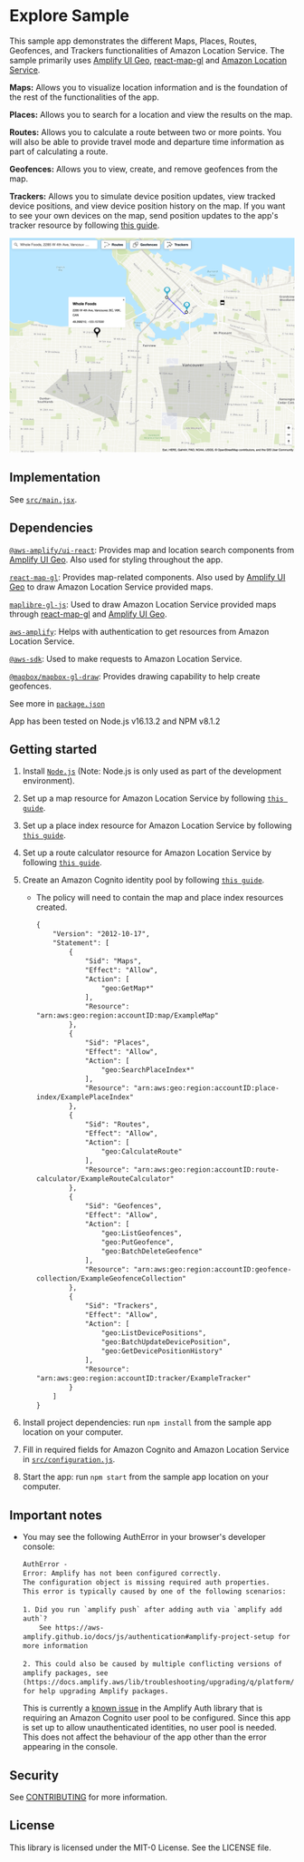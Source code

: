 # Explore Sample

This sample app demonstrates the different Maps, Places, Routes, Geofences, and Trackers functionalities of Amazon Location Service. The sample primarily uses [Amplify UI Geo](https://ui.docs.amplify.aws/components/geo), [react-map-gl](https://visgl.github.io/react-map-gl/) and [Amazon Location Service](https://aws.amazon.com/location).

**Maps:** Allows you to visualize location information and is the foundation of the rest of the functionalities of the app.

**Places:** Allows you to search for a location and view the results on the map.

**Routes:** Allows you to calculate a route between two or more points. You will also be able to provide travel mode and departure time information as part of calculating a route.

**Geofences:** Allows you to view, create, and remove geofences from the map.

**Trackers:** Allows you to simulate device position updates, view tracked device positions, and view device position history on the map. If you want to see your own devices on the map, send position updates to the app's tracker resource by following [this guide](https://docs.aws.amazon.com/location/latest/developerguide/start-tracking.html).

![](screenshot.png)

## Implementation

See [`src/main.jsx`](src/main.jsx).

## Dependencies

[`@aws-amplify/ui-react`](https://ui.docs.amplify.aws/): Provides map and location search components from [Amplify UI Geo](https://ui.docs.amplify.aws/components/geo). Also used for styling throughout the app.

[`react-map-gl`](https://visgl.github.io/react-map-gl/): Provides map-related components. Also used by [Amplify UI Geo](https://ui.docs.amplify.aws/components/geo) to draw Amazon Location Service provided maps.

[`maplibre-gl-js`](https://github.com/maplibre/maplibre-gl-js): Used to draw Amazon Location Service provided maps through [react-map-gl](https://visgl.github.io/react-map-gl/) and [Amplify UI Geo](https://ui.docs.amplify.aws/components/geo).

[`aws-amplify`](https://github.com/aws-amplify/amplify-js): Helps with authentication to get resources from Amazon Location Service.

[`@aws-sdk`](https://github.com/aws/aws-sdk-js-v3): Used to make requests to Amazon Location Service.

[`@mapbox/mapbox-gl-draw`](https://github.com/mapbox/mapbox-gl-draw): Provides drawing capability to help create geofences.

See more in [`package.json`](package.json)

App has been tested on Node.js v16.13.2 and NPM v8.1.2

## Getting started

1. Install [`Node.js`](https://nodejs.org) (Note: Node.js is only used as part of the development environment).
2. Set up a map resource for Amazon Location Service by following [`this guide`](https://docs.aws.amazon.com/location/latest/developerguide/map-prerequisites.html#create-map-resource).
3. Set up a place index resource for Amazon Location Service by following [`this guide`](https://docs.aws.amazon.com/location/latest/developerguide/places-prerequisites.html#create-place-index-resource).
4. Set up a route calculator resource for Amazon Location Service by following [`this guide`](https://docs.aws.amazon.com/location/latest/developerguide/routes-prerequisites.html#create-route-calculator-resource).
5. Create an Amazon Cognito identity pool by following [`this guide`](https://docs.aws.amazon.com/location/latest/developerguide/how-to-access.html#authenticating-using-cognito).

   - The policy will need to contain the map and place index resources created.

     ```
     {
         "Version": "2012-10-17",
         "Statement": [
             {
                 "Sid": "Maps",
                 "Effect": "Allow",
                 "Action": [
                     "geo:GetMap*"
                 ],
                 "Resource": "arn:aws:geo:region:accountID:map/ExampleMap"
             },
             {
                 "Sid": "Places",
                 "Effect": "Allow",
                 "Action": [
                     "geo:SearchPlaceIndex*"
                 ],
                 "Resource": "arn:aws:geo:region:accountID:place-index/ExamplePlaceIndex"
             },
             {
                 "Sid": "Routes",
                 "Effect": "Allow",
                 "Action": [
                     "geo:CalculateRoute"
                 ],
                 "Resource": "arn:aws:geo:region:accountID:route-calculator/ExampleRouteCalculator"
             },
             {
                 "Sid": "Geofences",
                 "Effect": "Allow",
                 "Action": [
                     "geo:ListGeofences",
                     "geo:PutGeofence",
                     "geo:BatchDeleteGeofence"
                 ],
                 "Resource": "arn:aws:geo:region:accountID:geofence-collection/ExampleGeofenceCollection"
             },
             {
                 "Sid": "Trackers",
                 "Effect": "Allow",
                 "Action": [
                     "geo:ListDevicePositions",
                     "geo:BatchUpdateDevicePosition",
                     "geo:GetDevicePositionHistory"
                 ],
                 "Resource": "arn:aws:geo:region:accountID:tracker/ExampleTracker"
             }
         ]
     }
     ```

6. Install project dependencies: run `npm install` from the sample app location on your computer.
7. Fill in required fields for Amazon Cognito and Amazon Location Service in [`src/configuration.js`](src/configuration.js).
8. Start the app: run `npm start` from the sample app location on your computer.

## Important notes

- You may see the following AuthError in your browser's developer console:

  ```
  AuthError -
  Error: Amplify has not been configured correctly.
  The configuration object is missing required auth properties.
  This error is typically caused by one of the following scenarios:

  1. Did you run `amplify push` after adding auth via `amplify add auth`?
      See https://aws-amplify.github.io/docs/js/authentication#amplify-project-setup for more information

  2. This could also be caused by multiple conflicting versions of amplify packages, see (https://docs.amplify.aws/lib/troubleshooting/upgrading/q/platform/js) for help upgrading Amplify packages.
  ```

  This is currently a [known issue](https://github.com/aws-amplify/amplify-js/issues/9845) in the Amplify Auth library that is requiring an Amazon Cognito user pool to be configured. Since this app is set up to allow unauthenticated identities, no user pool is needed. This does not affect the behaviour of the app other than the error appearing in the console.

## Security

See [CONTRIBUTING](../CONTRIBUTING.md#security-issue-notifications) for more information.

## License

This library is licensed under the MIT-0 License. See the LICENSE file.
